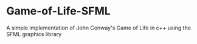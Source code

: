 # Game-of-Life-SFML
A simple implementation of John Conway's Game of Life in c++ using the SFML graphics library

